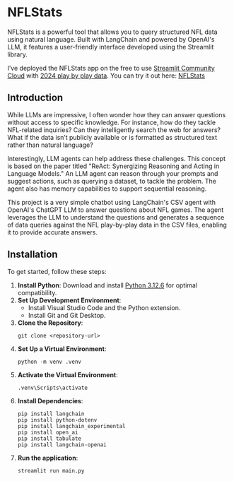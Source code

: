 # NFLStats

NFLStats is a powerful tool that allows you to query structured NFL data using natural language. Built with LangChain and powered by OpenAI's LLM, it features a user-friendly interface developed using the Streamlit library.

I’ve deployed the NFLStats app on the free to use [Streamlit Community Cloud](https://streamlit.io/cloud) with [2024 play by play data](https://github.com/nflverse/nflverse-data/releases/tag/pbp). You can try it out here: [NFLStats](https://nflstats-jacky.streamlit.app/)

## Introduction
While LLMs are impressive, I often wonder how they can answer questions without access to specific knowledge. For instance, how do they tackle NFL-related inquiries? Can they intelligently search the web for answers? What if the data isn’t publicly available or is formatted as structured text rather than natural language?

Interestingly, LLM agents can help address these challenges. This concept is based on the paper titled "ReAct: Synergizing Reasoning and Acting in Language Models." An LLM agent can reason through your prompts and suggest actions, such as querying a dataset, to tackle the problem. The agent also has memory capabilities to support sequential reasoning.

This project is a very simple chatbot using LangChain's CSV agent with OpenAI's ChatGPT LLM to answer questions about NFL games. The agent leverages the LLM to understand the questions and generates a sequence of data queries against the NFL play-by-play data in the CSV files, enabling it to provide accurate answers.

## Installation

To get started, follow these steps:

1. **Install Python**: Download and install [Python 3.12.6](https://www.python.org/ftp/python/3.12.6/python-3.12.6-amd64.exe) for optimal compatibility.
2. **Set Up Development Environment**:
   - Install Visual Studio Code and the Python extension.
   - Install Git and Git Desktop.
3. **Clone the Repository**:
   ```
   git clone <repository-url>
4. **Set Up a Virtual Environment**:
   ```
   python -m venv .venv
5. **Activate the Virtual Environment**:
   ```
   .venv\Scripts\activate
6. **Install Dependencies**: 
   ```
   pip install langchain
   pip install python-dotenv
   pip install langchain_experimental
   pip install open_ai
   pip install tabulate
   pip install langchain-openai
 7. **Run the application**:
    ```
    streamlit run main.py
